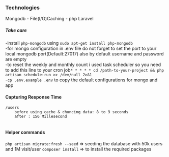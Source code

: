 ### Technologies
Mongodb - File(I/O)Caching - php Laravel

##### Take care
-install `php-mongodb` using `sudo apt-get install php-mongodb`<br>
-for mongo configuration in .env file do not forget to set the port to your local mongodb port(Default:27017) also by default username and password are empty<br>
-to reset the weekly and monthly count i used task scheduler so you need to add this line to your cron job`* * * * * cd /path-to-your-project && php artisan schedule:run >> /dev/null 2>&1`<br>
-`cp .env.example .env` to copy the default configurations for mongo and app

#### Capturing Response Time
```
/users
    before using cache & chuncing data: 8 to 9 seconds
    after : 156 Millesecond
    
```

#### Helper commands
`php artisan migrate:fresh --seed` => seeding the database with 50k users and 1M visit/user
`composer install` => to install the required packages
